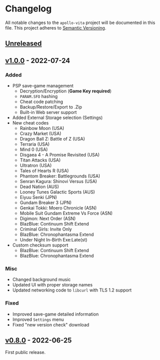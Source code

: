 # Changelog

All notable changes to the `apollo-vita` project will be documented in this file. This project adheres to [Semantic Versioning](https://semver.org/spec/v2.0.0.html).

## [Unreleased]()

## [v1.0.0](https://github.com/bucanero/apollo-vita/releases/tag/v1.0.0) - 2022-07-24

### Added

* PSP save-game management
  - Decryption/Encryption (**Game Key required**)
  - `PARAM.SFO` hashing
  - Cheat code patching
  - Backup/Restore/Export to .Zip
  - Built-in Web server support
* Added External Storage selection (Settings)
* New cheat codes
  - Rainbow Moon (USA)
  - Crazy Market (USA)
  - Dragon Ball Z: Battle of Z (USA)
  - Terraria (USA)
  - Mind 0 (USA)
  - Disgaea 4 - A Promise Revisited (USA)
  - Titan Attacks (USA)
  - Ultratron (USA)
  - Tales of Hearts R (USA)
  - Phantom Breaker: Battlegrounds (USA)
  - Senran Kagura: Shinovi Versus (USA)
  - Dead Nation (AUS)
  - Looney Tunes Galactic Sports (AUS)
  - Eiyuu Senki (JPN)
  - Gundam Breaker 3 (JPN)
  - Genkai Tokki: Moero Chronicle (ASN)
  - Mobile Suit Gundam Extreme Vs Force (ASN)
  - Digimon: Next Order (ASN)
  - BlazBlue: Continuum Shift Extend
  - Criminal Girls: Invite Only
  - BlazBlue: Chronophantasma Extend
  - Under Night In-Birth Exe:Late(st)
* Custom checksum support
  - BlazBlue: Continuum Shift Extend
  - BlazBlue: Chronophantasma Extend

### Misc

* Changed background music
* Updated UI with proper storage names
* Updated networking code to `libcurl` with TLS 1.2 support

### Fixed

* Improved save-game detailed information
* Improved `Settings` menu
* Fixed "new version check" download

## [v0.8.0](https://github.com/bucanero/apollo-vita/releases/tag/v0.8.0) - 2022-06-25

First public release.
